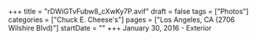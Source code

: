 +++
title = "rDWiGTvFubw8_cXwKy7P.avif"
draft = false
tags = ["Photos"]
categories = ["Chuck E. Cheese's"]
pages = ["Los Angeles, CA (2706 Wilshire Blvd)"]
startDate = ""
+++
January 30, 2016 - Exterior
